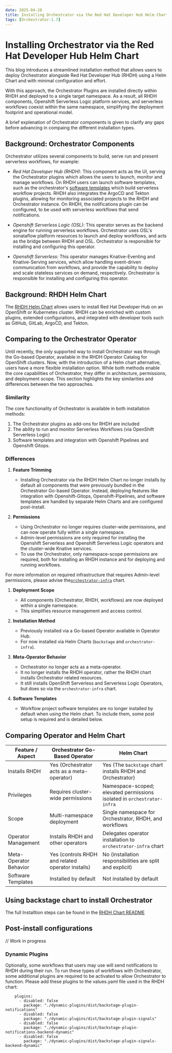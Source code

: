 ```yaml
---
date: 2025-04-28
title: Installing Orchestrator via the Red Hat Developer Hub Helm Chart
tags: [Orchestrator-1.7]
---
```


# Installing Orchestrator via the Red Hat Developer Hub Helm Chart

This blog introduces a streamlined installation method that allows users to deploy Orchestrator alongside Red Hat Developer Hub (RHDH) using a Helm Chart and with minimal configuration and effort.

With this approach, the Orchestrator Plugins are installed directly within RHDH and deployed to a single target namespace. As a result, all RHDH components, Openshift Serverless Logic platform services, and serverless workflows coexist within the same namespace, simplifying the deployment footprint and operational model.

A brief explenation of Orchestrator components is given to clarify any gaps before advancing in compaing the different installation types.

## Background: Orchestrator Components 
Orchestrator utilizes several components to build, serve run and present serverless workflows, for example:

- *Red Hat Developer Hub (RHDH)*: This component acts as the UI, serving the Orchestrator plugins which allows the users to launch, monitor and manage workflows. On RHDH users can launch software templates, such as the orchestrator's [software templates](https://github.com/rhdhorchestrator/workflow-software-templates) which build serverless workflow projects. RHDH also integrates the ArgoCD and Tekton plugins, allowing for monitoring associated projects to the RHDH and Orchestrator instance. On RHDH, the notifications plugin can be configured, to be used with serverless workflows that send notifications. 

- *Openshift Serverless Logic (OSL)*: This operator serves as the backend engine for running serverless workflows. Orchestrator uses OSL's sonataflow platform resources to launch and deploy workflows, and acts as the bridge between RHDH and OSL. Orchestrator is responsible for installing and configuring this operator. 

- *Openshift Serverless*: This operator manages Knative-Eventing and Knative-Serving services, which allow handling event-driven communication from workflows, and provide the capability to deploy and scale stateless services on demand, respectively. Orchestrator is responsible for installing and configuring this operator. 


## Background: RHDH Helm Chart

The [RHDH Helm Chart](https://github.com/redhat-developer/rhdh-chart) allows users to install Red Hat Developer Hub on an OpenShift or Kubernetes cluster. RHDH can be enriched with custom plugins, extended configurations, and integrated with developer tools such as GitHub, GitLab, ArgoCD, and Tekton. 

## Comparing to the Orchestrator Operator

Until recently, the only supported way to install Orchestrator was through the Go-based Operator, available in the RHDH Operator Catalog for OpenShift clusters. Now, with the introduction of a Helm chart alternative, users have a more flexible installation option. While both methods enable the core capabilities of Orchestrator, they differ in architecture, permissions, and deployment scope. This section highlights the key similarities and differences between the two approaches.

### Similarity 

The core functionality of Orchestrator is available in both installation methods:

1. The Orchestrator plugins as add-ons for RHDH are included
1. The ability to run and monitor Serverless Workflows (via OpenShift Serverless Logic)
1. Software templates and integration with Openshift Pipelines and Openshift Gitops.

### Differences

1. **Feature Trimming**
   - Installing Orchestrator via the RHDH Helm Chart no longer installs by default all components that were previously bundled in the Orchestrator Go-based Operator. Instead, deploying features like integration with Openshift-Gitops, Openshift-Pipelines, and software templates are handled by separate Helm Charts and are configured post-install.

1. **Permissions**
   - Using Orchestrator no longer requires cluster-wide permissions, and can now operate fully within a single namespace.
   -  Admin-level permissions are only required for installing the Openshift Serverless and Openshift Serverless Logic operators and the cluster-wide Knative services. 
   -  To use the Orchestrator, only namespace-scope permissions are required, both for installing an RHDH instance and for deploying and running workflows.

For more information on required infrastructure that requires Admin-level permissions, please advise the[`orchestrator-infra`](https://github.com/redhat-developer/rhdh-chart/blob/main/charts/orchestrator-infra/README.md) chart.

1. **Deployment Scope**
   - All components (Orchestrator, RHDH, workflows) are now deployed within a single namespace.
   - This simplifies resource management and access control.

1. **Installation Method**
   - Previously installed via a Go-based Operator avaliable in Operator Hub.
   - For now installed via Helm Charts (`backstage` and `orchestrator-infra`).

1. **Meta-Operator Behavior**
   - Orchestrator no longer acts as a meta-operator.
   - It no longer installs the RHDH operator, rather the RHDH chart installs Orchestrator related resources.
   - It still installs OpenShift Serverless and Serverless Logic Operators, but does so via the `orchestrator-infra` chart.

1. **Software Templates**
   - Workflow project software templates are no longer installed by default when using the Helm chart. To include them, some post setup is required and is detailed below. 


## Comparing Operator and Helm Chart
| Feature / Aspect            | Orchestrator Go-Based Operator                                     | Helm Chart                                                                 |
|----------------------------|-------------------------------------------------------|----------------------------------------------------------------------------|
| Installs RHDH              | Yes (Orchestrator acts as a meta-operator)            | Yes (The `backstage` chart installs RHDH and Orchestrator)                                 |
| Privileges                 | Requires cluster-wide permissions                     | Namespace-scoped; elevated permissions isolated in `orchestrator-infra`   |
| Scope                      | Multi-namespace deployment                            | Single namespace for Orchestrator, RHDH, and workflows                    |
| Operator Management        | Installs RHDH and other operators                     | Delegates operator installation to `orchestrator-infra` chart             |
| Meta-Operator Behavior     | Yes (controls RHDH and related operator installs)     | No (installation responsibilities are split and explicit)                 |
| Software Templates         | Installed by default                                  | Not installed by default                                                  |


## Using backstage chart to install Orchestrator

The full Installtion steps can be found in the [RHDH Chart README](https://github.com/redhat-developer/rhdh-chart/tree/main/charts/backstage#:~:text=Installing%20RHDH%20with%20Orchestrator%20on%20OpenShift)

## Post-install configurations

// Work in progress

### Dynamic Plugins

Optionally, some workflows that users may use will send notifications to RHDH during their run. To run these types of workflows with Orchestrator, some additional plugins are required to be activated to allow Orchestrator to function. Please add these plugins to the values.yaml file used in the RHDH chart:

```
    plugins: 
      - disabled: false
        package: "./dynamic-plugins/dist/backstage-plugin-notifications"
      - disabled: false
        package: "./dynamic-plugins/dist/backstage-plugin-signals"
      - disabled: false
        package: "./dynamic-plugins/dist/backstage-plugin-notifications-backend-dynamic"
      - disabled: false
        package: "./dynamic-plugins/dist/backstage-plugin-signals-backend-dynamic"
```